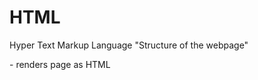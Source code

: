 # HTML

Hyper Text Markup Language
"Structure of the webpage"

<!DOCTYPE html> - renders page as HTML